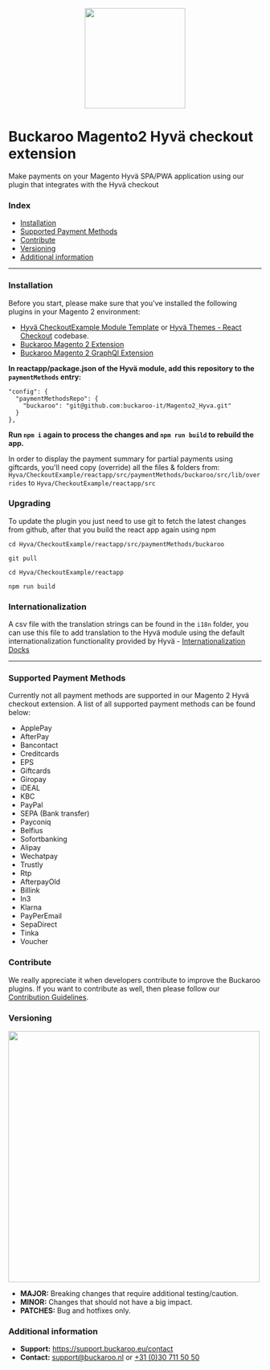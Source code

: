 <p align="center">
  <img src="https://www.buckaroo.nl/media/3577/magento2_hyva_icon.png" width="200px" position="center">
</p>

# Buckaroo Magento2 Hyvä checkout extension
Make payments on your Magento Hyvä SPA/PWA application using our plugin that integrates with the Hyvä checkout

### Index
- [Installation](#installation)
- [Supported Payment Methods](#supported-payment-methods)
- [Contribute](#contribute)
- [Versioning](#versioning)
- [Additional information](#additional-information)
---

### Installation

Before you start, please make sure that you've installed the following plugins in your Magento 2 environment:

- [Hyvä CheckoutExample Module Template](https://github.com/hyva-themes/magento2-checkout-example)  or  [Hyvä Themes - React Checkout](https://github.com/hyva-themes/magento2-react-checkout)  codebase.
- [Buckaroo Magento 2 Extension](https://github.com/buckaroo-it/Magento2)
- [Buckaroo Magento 2 GraphQl Extension](https://github.com/buckaroo-it/Magento2_GraphQL)

**In reactapp/package.json of the Hyvä module, add this repository to the `paymentMethods` entry:**

```
"config": {
  "paymentMethodsRepo": {
    "buckaroo": "git@github.com:buckaroo-it/Magento2_Hyva.git"
  }
},
```

**Run `npm i` again to process the changes and `npm run build` to rebuild the app.**

In order to display the payment summary for partial payments using giftcards, you'll need copy (override) all the files & folders from: `Hyva/CheckoutExample/reactapp/src/paymentMethods/buckaroo/src/lib/overrides` to `Hyva/CheckoutExample/reactapp/src`

### Upgrading

To update the plugin you just need to use git to fetch the latest changes from github, after that you build the react app again using npm

`cd Hyva/CheckoutExample/reactapp/src/paymentMethods/buckaroo`

`git pull`

`cd Hyva/CheckoutExample/reactapp`

`npm run build`

### Internationalization

A csv file with the translation strings can be found in the `i18n` folder, you can use this file to add translation to the Hyvä module using the default internationalization functionality provided by Hyvä - [ Internationalization Docks](https://hyva-themes.github.io/magento2-react-checkout/i18n/)

---
### Supported Payment Methods
Currently not all payment methods are supported in our Magento 2 Hyvä checkout extension. A list of all supported payment methods can be found below:
- ApplePay
- AfterPay
- Bancontact
- Creditcards
- EPS
- Giftcards
- Giropay
- iDEAL
- KBC
- PayPal
- SEPA (Bank transfer)
- Payconiq
- Belfius
- Sofortbanking
- Alipay
- Wechatpay
- Trustly
- Rtp
- AfterpayOld
- Billink
- In3
- Klarna
- PayPerEmail
- SepaDirect
- Tinka
- Voucher

### Contribute
We really appreciate it when developers contribute to improve the Buckaroo plugins.
If you want to contribute as well, then please follow our [Contribution Guidelines](CONTRIBUTING.md).

### Versioning 
<p align="left">
  <img src="https://www.buckaroo.nl/media/3480/magento_versioning.png" width="500px" position="center">
</p>

- **MAJOR:** Breaking changes that require additional testing/caution.
- **MINOR:** Changes that should not have a big impact.
- **PATCHES:** Bug and hotfixes only.


### Additional information
- **Support:** https://support.buckaroo.eu/contact
- **Contact:** [support@buckaroo.nl](mailto:support@buckaroo.nl) or [+31 (0)30 711 50 50](tel:+310307115050)
